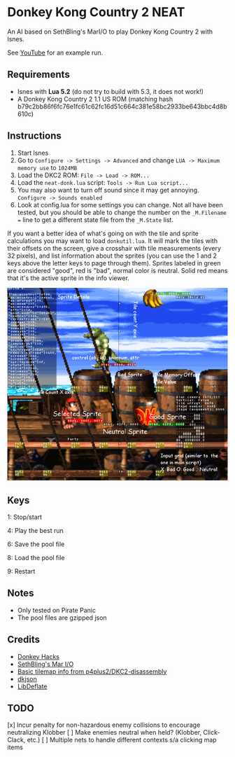 # Donkey Kong Country 2 NEAT

An AI based on SethBling's MarI/O to play Donkey Kong Country 2 with lsnes.

See [YouTube](https://www.youtube.com/watch?v=Q69_wmEkp-k) for an example run.

## Requirements

* lsnes with **Lua 5.2** (do not try to build with 5.3, it does not work!)
* A Donkey Kong Country 2 1.1 US ROM (matching hash b79c2bb86f6fc76e1fc61c62fc16d51c664c381e58bc2933be643bbc4d8b610c)

## Instructions

1. Start lsnes
2. Go to `Configure -> Settings -> Advanced` and change `LUA -> Maximum memory use` to `1024MB`
3. Load the DKC2 ROM: `File -> Load -> ROM...`
4. Load the `neat-donk.lua` script: `Tools -> Run Lua script...`
5. You may also want to turn off sound since it may get annoying. `Configure -> Sounds enabled`
6. Look at config.lua for some settings you can change. Not all have been tested, but you should be able to change the number on the `_M.Filename =` line to get a different state file from the `_M.State` list.

If you want a better idea of what's going on with the tile and sprite calculations you may want to load `donkutil.lua`. It will mark the tiles with their offsets on the screen, give a crosshair with tile measurements (every 32 pixels), and list information about the sprites (you can use the 1 and 2 keys above the letter keys to page through them). Sprites labeled in green are considered "good", red is "bad", normal color is neutral. Solid red means that it's the active sprite in the info viewer.

<img src="https://github.com/empathicqubit/neat-donk/blob/master/doc/donkutil.png?raw=true" />

## Keys
1: Stop/start

4: Play the best run

6: Save the pool file

8: Load the pool file

9: Restart

## Notes
* Only tested on Pirate Panic
* The pool files are gzipped json

## Credits

* [Donkey Hacks](http://donkeyhacks.zouri.jp/html/En-Us/dkc2/index.html)
* [SethBling's Mar I/O](https://github.com/mam91/neat-genetic-mario)
* [Basic tilemap info from p4plus2/DKC2-disassembly](https://github.com/p4plus2/DKC2-disassembly)
* [dkjson](http://dkolf.de/src/dkjson-lua.fsl/home)
* [LibDeflate](https://github.com/SafeteeWoW/LibDeflate)

## TODO

[x] Incur penalty for non-hazardous enemy collisions to encourage neutralizing Klobber
[ ] Make enemies neutral when held? (Klobber, Click-Clack, etc.)
[ ] Multiple nets to handle different contexts s/a clicking map items

